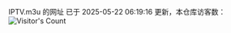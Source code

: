 IPTV.m3u 的网址 已于 2025-05-22 06:19:16 更新，本仓库访客数：![Visitor's Count](https://profile-counter.glitch.me/hero1898_tv/count.svg)
